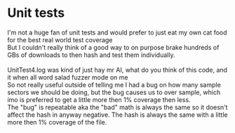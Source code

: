 # Unit tests
I'm not a huge fan of unit tests and would prefer to just eat my own cat food for the best real world test coverage<br>
But I couldn't really think of a good way to on purpose brake hundreds of GBs of downloads to then hash and test them individually.<br><br>
UnitTest4.log was kind of just hay mr AI, what do you think of this code, and it when all word salad fuzzer mode on me<br>
So not really useful outside of telling me I had a bug on how many sample sectors we should be doing, but the bug
causes us to over sample, which imo is preferred to get a little more then 1% coverage then less.<br>
The "bug" is repeatable aka the "bad" math is always the same so it doesn't affect the hash in anyway negative.
The hash is always the same with a little more then 1% coverage of the file.
